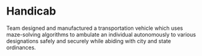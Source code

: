 # Handicab
Team designed and manufactured a transportation vehicle which uses maze-solving algorithms to ambulate an individual autonomously to various designations safely and securely while abiding with city and state ordinances.
